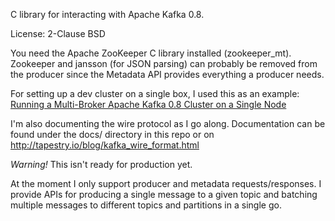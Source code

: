 C library for interacting with Apache Kafka 0.8.

License: 2-Clause BSD

You need the Apache ZooKeeper C library installed (zookeeper_mt). Zookeeper and
jansson (for JSON parsing) can probably be removed from the producer since the
Metadata API provides everything a producer needs.

For setting up a dev cluster on a single box, I used this as an example: [Running a Multi-Broker Apache Kafka 0.8 Cluster on a Single Node](http://www.michael-noll.com/blog/2013/03/13/running-a-multi-broker-apache-kafka-cluster-on-a-single-node/)

I'm also documenting the wire protocol as I go along. Documentation can be found
under the docs/ directory in this repo or on http://tapestry.io/blog/kafka_wire_format.html

*Warning!* This isn't ready for production yet.

At the moment I only support producer and metadata requests/responses. I provide
APIs for producing a single message to a given topic and batching multiple
messages to different topics and partitions in a single go.